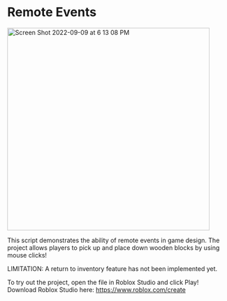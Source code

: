 # Remote Events
<img width="463" alt="Screen Shot 2022-09-09 at 6 13 08 PM" src="https://user-images.githubusercontent.com/77944679/189461998-c902ea46-1615-41d0-bbcc-8d68048acbfc.png">

This script demonstrates the ability of remote events in game design. The project allows players to pick up
and place down wooden blocks by using mouse clicks!

LIMITATION: A return to inventory feature has not been implemented yet.

To try out the project, open the file in Roblox Studio and click Play! Download Roblox Studio here: https://www.roblox.com/create
